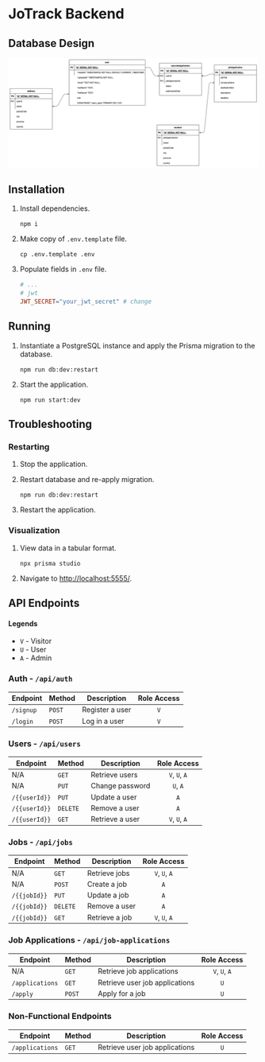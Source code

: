# JoTrack Backend

## Database Design

![UML of the database](docs/assets/images/database-design.drawio.png)

## Installation

1. Install dependencies.

   ```shell
   npm i
   ```

2. Make copy of `.env.template` file.

   ```shell
   cp .env.template .env
   ```

3. Populate fields in `.env` file.

   ```makefile
   # ...
   # jwt
   JWT_SECRET="your_jwt_secret" # change
   ```

## Running

1. Instantiate a PostgreSQL instance and apply the Prisma migration to the database.

   ```shell
   npm run db:dev:restart
   ```

2. Start the application.

   ```shell
   npm run start:dev
   ```

## Troubleshooting

### Restarting

1. Stop the application.
2. Restart database and re-apply migration.

   ```shell
   npm run db:dev:restart
   ```

3. Restart the application.

### Visualization

1. View data in a tabular format.

   ```shell
   npx prisma studio
   ```

2. Navigate to <http://localhost:5555/>.

## API Endpoints

#### Legends

- `V` - Visitor
- `U` - User
- `A` - Admin

### Auth - `/api/auth`

| Endpoint  | Method | Description     | Role Access          |
| --------- | ------ | --------------- | -------------------- |
| `/signup` | `POST` | Register a user | <center>`V`</center> |
| `/login`  | `POST` | Log in a user   | <center>`V`</center> |

### Users - `/api/users`

| Endpoint      | Method   | Description     | Role Access                    |
| ------------- | -------- | --------------- | ------------------------------ |
| N/A           | `GET`    | Retrieve users  | <center>`V`, `U`, `A`</center> |
| N/A           | `PUT`    | Change password | <center>`U`, `A`</center>      |
| `/{{userId}}` | `PUT`    | Update a user   | <center>`A`</center>           |
| `/{{userId}}` | `DELETE` | Remove a user   | <center>`A`</center>           |
| `/{{userId}}` | `GET`    | Retrieve a user | <center>`V`, `U`, `A`</center> |

### Jobs - `/api/jobs`

| Endpoint     | Method   | Description    | Role Access                    |
| ------------ | -------- | -------------- | ------------------------------ |
| N/A          | `GET`    | Retrieve jobs  | <center>`V`, `U`, `A`</center> |
| N/A          | `POST`   | Create a job   | <center>`A`</center>           |
| `/{{jobId}}` | `PUT`    | Update a job   | <center>`A`</center>           |
| `/{{jobId}}` | `DELETE` | Remove a user  | <center>`A`</center>           |
| `/{{jobId}}` | `GET`    | Retrieve a job | <center>`V`, `U`, `A`</center> |

### Job Applications - `/api/job-applications`

| Endpoint        | Method | Description                    | Role Access                    |
| --------------- | ------ | ------------------------------ | ------------------------------ |
| N/A             | `GET`  | Retrieve job applications      | <center>`V`, `U`, `A`</center> |
| `/applications` | `GET`  | Retrieve user job applications | <center>`U`</center>           |
| `/apply`        | `POST` | Apply for a job                | <center>`U`</center>           |

### Non-Functional Endpoints

| Endpoint        | Method | Description                    | Role Access                    |
| --------------- | ------ | ------------------------------ | ------------------------------ |
| `/applications` | `GET`  | Retrieve user job applications | <center>`U`</center>           |
